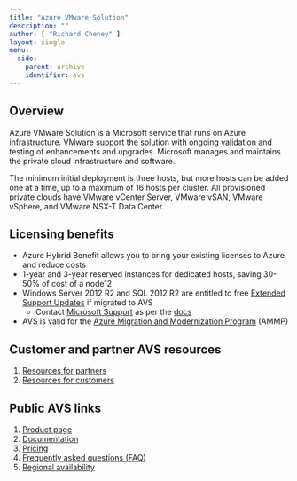 ```yaml
---
title: "Azure VMware Solution"
description: ""
author: [ "Richard Cheney" ]
layout: single
menu:
  side:
    parent: archive
    identifier: avs
---
```


## Overview

Azure VMware Solution is a Microsoft service that runs on Azure infrastructure. VMware support the solution with ongoing validation and testing of enhancements and upgrades. Microsoft manages and maintains the private cloud infrastructure and software.

The minimum initial deployment is three hosts, but more hosts can be added one at a time, up to a maximum of 16 hosts per cluster. All provisioned private clouds have VMware vCenter Server, VMware vSAN, VMware vSphere, and VMware NSX-T Data Center.

## Licensing benefits

* Azure Hybrid Benefit allows you to bring your existing licenses to Azure and reduce costs
* 1-year and 3-year reserved instances for dedicated hosts, saving 30-50% of cost of a node12
* Windows Server 2012 R2 and SQL 2012 R2 are entitled to free [Extended Support Updates](https://cloudblogs.microsoft.com/sqlserver/2021/07/14/know-your-options-for-sql-server-2012-and-windows-server-2012-end-of-support/) if migrated to AVS
    * Contact [Microsoft Support](https://support.microsoft.com/contactus?PID=17336) as per the [docs](https://learn.microsoft.com/windows-server/get-started/extended-security-updates-deploy#azure-virtual-machines)
* AVS is valid for the [Azure Migration and Modernization Program](https://www.microsoft.com/azure/partners/ammp) (AMMP)

## Customer and partner AVS resources

1. [Resources for partners](http://aka.ms/AVS-Field-Partner-CTA)
1. [Resources for customers](http://aka.ms/AVSCTA)

## Public AVS links

1. [Product page](https://azure.microsoft.com/services/azure-vmware/)
1. [Documentation](https://docs.microsoft.com/azure/azure-vmware/)
1. [Pricing](https://azure.microsoft.com/pricing/details/azure-vmware/)
1. [Frequently asked questions (FAQ)](https://docs.microsoft.com/azure/azure-vmware/faq)
1. [Regional availability](https://azure.microsoft.com/global-infrastructure/services/?products=azure-vmware&regions=us-east,us-east-2,us-central,us-north-central,us-south-central,us-west-central,us-west,us-west-2,canada-central,canada-east,usgov-non-regional,us-dod-central,us-dod-east,usgov-arizona,usgov-texas,usgov-virginia,asia-pacific-east,asia-pacific-southeast,south-africa-north,australia-central,australia-east,australia-southeast,brazil-south,china-non-regional,china-east,china-east-2,china-north,china-north-2,europe-north,europe-west,france-central,germany-west-central,japan-east,japan-west,central-india,south-india,west-india,korea-central,korea-south,norway-east,switzerland-north,uae-north)
